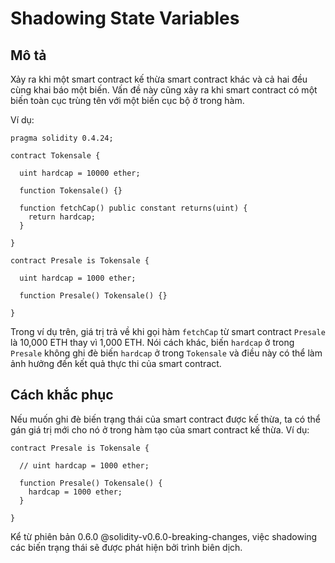 # Shadowing State Variables

## Mô tả

Xảy ra khi một smart contract kế thừa smart contract khác và cả hai đều cùng khai báo một biến. Vấn đề này cũng xảy ra khi smart contract có một biến toàn cục trùng tên với một biến cục bộ ở trong hàm.

Ví dụ:

```sol
pragma solidity 0.4.24;

contract Tokensale {
  
  uint hardcap = 10000 ether;

  function Tokensale() {}

  function fetchCap() public constant returns(uint) {
    return hardcap;
  }
  
}

contract Presale is Tokensale {
  
  uint hardcap = 1000 ether;

  function Presale() Tokensale() {}
  
}
```

Trong ví dụ trên, giá trị trả về khi gọi hàm `fetchCap` từ smart contract `Presale` là 10,000 ETH thay vì 1,000 ETH. Nói cách khác, biến `hardcap` ở trong `Presale` không ghi đè biến `hardcap` ở trong `Tokensale` và điều này có thể làm ảnh hưởng đến kết quả thực thi của smart contract.

## Cách khắc phục

Nếu muốn ghi đè biến trạng thái của smart contract được kế thừa, ta có thể gán giá trị mới cho nó ở trong hàm tạo của smart contract kế thừa. Ví dụ:

```sol
contract Presale is Tokensale {
  
  // uint hardcap = 1000 ether;
  
  function Presale() Tokensale() {
    hardcap = 1000 ether;
  }
  
}
```

Kể từ phiên bản 0.6.0 @solidity-v0.6.0-breaking-changes, việc shadowing các biến trạng thái sẽ được phát hiện bởi trình biên dịch.

